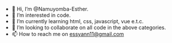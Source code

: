 - 👋 Hi, I’m @Namuyomba-Esther.
- 👀 I’m interested in code.
- 🌱 I’m currently learning html, css, javascript, vue e.t.c.
- 💞️ I’m looking to collaborate on all code in the above categories.
- 📫 How to reach me on essyann11@gmail.com

<!---
Namuyomba-Esther/Namuyomba-Esther is a ✨ special ✨ repository because its `README.md` (this file) appears on your GitHub profile.
You can click the Preview link to take a look at your changes.
--->
